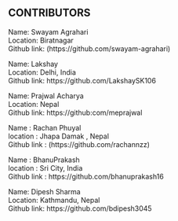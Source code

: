 <h2 align="left">CONTRIBUTORS</h2>



<p>Name: Swayam Agrahari <br>
Location: Biratnagar <br>
Github link: (https://github.com/swayam-agrahari)</p>


<p>Name: Lakshay <br>
Location: Delhi, India <br>
Github link:  https://github.com/LakshaySK106</p>


<p>Name: Prajwal Acharya <br>
Location: Nepal <br>
Github link:  https://github:com/meprajwal</p>


<p>Name : Rachan Phuyal <br>
location : Jhapa Damak , Nepal <br>
Github link : (https://github.com/rachannzz)</p>


<p>Name : BhanuPrakash <br>
location : Sri City, India <br>
Github link : https://github.com/bhanuprakash16</p>

<p>Name: Dipesh Sharma <br>
Location: Kathmandu, Nepal <br>
Github link:  https://github.com/bdipesh3045</p>
